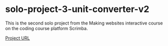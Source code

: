# solo-project-3-unit-converter-v2

This is the second solo project from the Making websites interactive course on the coding course platform Scrimba.


[Project URL](https://unit-converting.netlify.app/)

